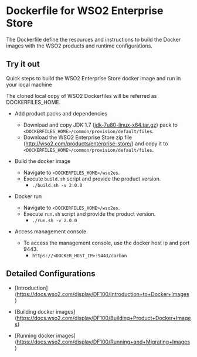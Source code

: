 # Dockerfile for WSO2 Enterprise Store #
The Dockerfile define the resources and instructions to build the Docker images with the WSO2 products and runtime configurations.

## Try it out
Quick steps to build the WSO2 Enterprise Store docker image and run in your local machine

The cloned local copy of WSO2 Dockerfiles will be referred as DOCKERFILES_HOME.

* Add product packs and dependencies
    - Download and copy JDK 1.7 ([jdk-7u80-linux-x64.tar.gz](http://www.oracle.com/technetwork/java/javase/downloads/jdk7-downloads-1880260.html)) pack to `<DOCKERFILES_HOME>/common/provision/default/files`.
    - Download the WSO2 Enterprise Store zip file (http://wso2.com/products/enterprise-store/) and copy it to `<DOCKERFILES_HOME>/common/provision/default/files`.

* Build the docker image
    - Navigate to `<DOCKERFILES_HOME>/wso2es`.
    - Execute `build.sh` script and provide the product version.
        + `./build.sh -v 2.0.0`

* Docker run
    - Navigate to `<DOCKERFILES_HOME>/wso2es`.
    - Execute `run.sh` script and provide the product version.
        + `./run.sh -v 2.0.0`

* Access management console
    -  To access the management console, use the docker host ip and port 9443.
        + `https://<DOCKER_HOST_IP>:9443/carbon`

## Detailed Configurations

* [Introduction] (https://docs.wso2.com/display/DF100/Introduction+to+Docker+Images)

* [Building docker images] (https://docs.wso2.com/display/DF100/Building+Product+Docker+Images)

* [Running docker images] (https://docs.wso2.com/display/DF100/Running+and+Migrating+Images)
